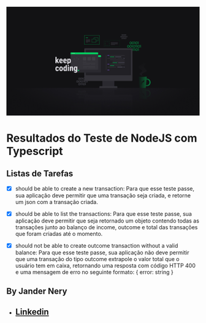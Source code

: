 ![Banner Keep Coding](https://github.com/jnerydesigner/conceitos-react-native/blob/master/Wallpaper%20Keep%20Coding%20-%201920x1080.jpg)

# Resultados do Teste de NodeJS com Typescript

## Listas de Tarefas

- [x] should be able to create a new transaction: Para que esse teste passe, sua aplicação deve permitir que uma transação seja criada, e retorne um json com a transação criada.

- [x] should be able to list the transactions: Para que esse teste passe, sua aplicação deve permitir que seja retornado um objeto contendo todas as transações junto ao balanço de income, outcome e total das transações que foram criadas até o momento.

- [x] should not be able to create outcome transaction without a valid balance: Para que esse teste passe, sua aplicação não deve permitir que uma transação do tipo outcome extrapole o valor total que o usuário tem em caixa, retornando uma resposta com código HTTP 400 e uma mensagem de erro no seguinte formato: { error: string }



## By Jander Nery
* ##  [Linkedin](https://www.linkedin.com/in/jander-nery-61531335/)
